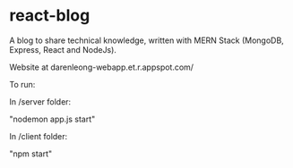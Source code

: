 # react-blog

A blog to share technical knowledge, written with MERN Stack (MongoDB, Express, React and NodeJs). 

Website at darenleong-webapp.et.r.appspot.com/


To run:

In /server folder:

  "nodemon app.js start"

In /client folder:

  "npm start"

